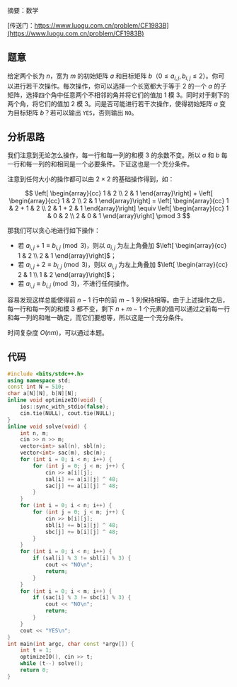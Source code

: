 摘要：数学

[传送门：https://www.luogu.com.cn/problem/CF1983B](https://www.luogu.com.cn/problem/CF1983B)

## 题意

给定两个长为 $n$，宽为 $m$ 的初始矩阵 $a$ 和目标矩阵 $b$（$0 \le a_{i, j}, b_{i, j} \le 2$）。你可以进行若干次操作。每次操作，你可以选择一个长宽都大于等于 $2$ 的一个 $a$ 的子矩阵，选择四个角中任意两个不相邻的角并将它们的值加 $1$ 模 $3$。同时对于剩下的两个角，将它们的值加 $2$ 模 $3$。问是否可能进行若干次操作，使得初始矩阵 $a$ 变为目标矩阵 $b$？若可以输出 `YES`，否则输出 `NO`。

## 分析思路

我们注意到无论怎么操作，每一行和每一列的和模 $3$ 的余数不变。所以 $a$ 和 $b$ 每一行和每一列的和相同是一个必要条件。下证这也是一个充分条件。

注意到任何大小的操作都可以由 $2 \times 2$ 的基础操作得到，如：

$$
\left[ \begin{array}{cc} 1 & 2 \\ 2 & 1  \end{array}\right] + \left[ \begin{array}{cc} 1 & 2 \\ 2 & 1  \end{array}\right] = \left[ \begin{array}{cc} 1 & 2 + 1 & 2 \\ 2 & 1 + 2 & 1 \end{array}\right] \equiv \left[ \begin{array}{cc} 1 & 0 & 2 \\ 2 & 0 & 1 \end{array}\right] \pmod 3
$$

那我们可以贪心地进行如下操作：

- 若 $a_{i, j} + 1 \equiv b_{i, j} \pmod 3$，则以 $a_{i, j}$ 为左上角叠加 $\left[ \begin{array}{cc} 1 & 2 \\ 2 & 1  \end{array}\right]$；
- 若 $a_{i, j} + 2 \equiv b_{i, j} \pmod 3$，则以 $a_{i, j}$ 为左上角叠加 $\left[ \begin{array}{cc} 2 & 1 \\ 1 & 2  \end{array}\right]$；
- 若 $a_{i, j} \equiv b_{i, j} \pmod 3$，不进行任何操作。

容易发现这样总能使得前 $n - 1$ 行中的前 $m - 1$ 列保持相等。由于上述操作之后，每一行和每一列的和模 $3$ 都不变，剩下 $n + m - 1$ 个元素的值可以通过之前每一行和每一列的和唯一确定，而它们要想等，所以这是一个充分条件。

时间复杂度 $O\left(nm\right)$，可以通过本题。

## 代码

```cpp
#include <bits/stdc++.h>
using namespace std;
const int N = 510;
char a[N][N], b[N][N];
inline void optimizeIO(void) {
    ios::sync_with_stdio(false);
    cin.tie(NULL), cout.tie(NULL);
}
inline void solve(void) {
    int n, m;
    cin >> n >> m;
    vector<int> sal(n), sbl(n);
    vector<int> sac(m), sbc(m);
    for (int i = 0; i < n; i++) {
        for (int j = 0; j < m; j++) {
            cin >> a[i][j];
            sal[i] += a[i][j] ^ 48;
            sac[j] += a[i][j] ^ 48;
        }
    }
    for (int i = 0; i < n; i++) {
        for (int j = 0; j < m; j++) {
            cin >> b[i][j];
            sbl[i] += b[i][j] ^ 48;
            sbc[j] += b[i][j] ^ 48;
        }
    }
    for (int i = 0; i < n; i++) {
        if (sal[i] % 3 != sbl[i] % 3) {
            cout << "NO\n";
            return;
        }
    }
    for (int i = 0; i < m; i++) {
        if (sac[i] % 3 != sbc[i] % 3) {
            cout << "NO\n";
            return;
        }
    }
    cout << "YES\n";
}
int main(int argc, char const *argv[]) {
    int t = 1;
    optimizeIO(), cin >> t;
    while (t--) solve();
    return 0;
}

```

